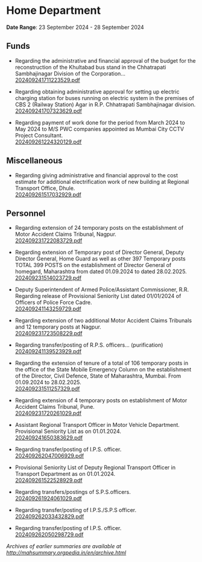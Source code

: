 # Home Department

**Date Range**: 23 September 2024 - 28 September 2024


## Funds
- Regarding the administrative and financial approval of the budget for the reconstruction of the Khultabad bus stand in the Chhatrapati Sambhajinagar Division of the Corporation...\
  [202409241711223529.pdf](https://gr.maharashtra.gov.in/Site/Upload/Government%20Resolutions/English/202409241711223529.pdf)

- Regarding obtaining administrative approval for setting up electric charging station for buses running on electric system in the premises of CBS 2 (Railway Station) Agar in R.P. Chhatrapati Sambhajinagar division.\
  [202409241707323629.pdf](https://gr.maharashtra.gov.in/Site/Upload/Government%20Resolutions/English/202409241707323629.pdf)

- Regarding payment of work done for the period from March 2024 to May 2024 to M/S PWC companies appointed as Mumbai City CCTV Project Consultant.\
  [202409261224320129.pdf](https://gr.maharashtra.gov.in/Site/Upload/Government%20Resolutions/English/202409261224320129.pdf)

## Miscellaneous
- Regarding giving administrative and financial approval to the cost estimate for additional electrification work of new building at Regional Transport Office, Dhule.\
  [202409261517032929.pdf](https://gr.maharashtra.gov.in/Site/Upload/Government%20Resolutions/English/202409261517032929....pdf)

## Personnel
- Regarding extension of 24 temporary posts on the establishment of Motor Accident Claims Tribunal, Nagpur.\
  [202409231722083729.pdf](https://gr.maharashtra.gov.in/Site/Upload/Government%20Resolutions/English/202409231722083729.pdf)

- Regarding extension of Temporary post of Director General,  Deputy Director General, Home Guard as well as other 397 Temporary posts TOTAL 399 POSTS on the establishment of Director General of homegard, Maharashtra from dated 01.09.2024 to  dated 28.02.2025.\
  [202409231514023729.pdf](https://gr.maharashtra.gov.in/Site/Upload/Government%20Resolutions/English/202409231514023729.pdf)

- Deputy Superintendent of Armed Police/Assistant Commissioner, R.R. Regarding release of Provisional Seniority List dated 01/01/2024 of Officers of Police Force Cadre.\
  [202409241143259729.pdf](https://gr.maharashtra.gov.in/Site/Upload/Government%20Resolutions/English/202409241143259729.pdf)

- Regarding extension of two additional Motor Accident Claims Tribunals and 12 temporary posts at Nagpur.\
  [202409231723508229.pdf](https://gr.maharashtra.gov.in/Site/Upload/Government%20Resolutions/English/202409231723508229.pdf)

- Regarding transfer/posting of R.P.S.  officers... (purification)\
  [202409241139523929.pdf](https://gr.maharashtra.gov.in/Site/Upload/Government%20Resolutions/English/202409241139523929.pdf)

- Regarding the extension of tenure of a total of 106 temporary posts in the office of the State Mobile Emergency Column on the establishment of the Director, Civil Defence, State of Maharashtra, Mumbai. From 01.09.2024 to 28.02.2025.\
  [202409231511257329.pdf](https://gr.maharashtra.gov.in/Site/Upload/Government%20Resolutions/English/202409231511257329.pdf)

- Regarding extension of 4 temporary posts on establishment of Motor Accident Claims Tribunal, Pune.\
  [202409231720261029.pdf](https://gr.maharashtra.gov.in/Site/Upload/Government%20Resolutions/English/202409231720261029.pdf)

- Assistant Regional Transport Officer in Motor Vehicle Department. Provisional Seniority List as on 01.01.2024.\
  [202409241650383629.pdf](https://gr.maharashtra.gov.in/Site/Upload/Government%20Resolutions/English/202409241650383629.pdf)

- Regarding transfer/posting of I.P.S. officer.\
  [202409262047006929.pdf](https://gr.maharashtra.gov.in/Site/Upload/Government%20Resolutions/English/202409262047006929.pdf)

- Provisional Seniority List of Deputy Regional Transport Officer in Transport Department as on 01.01.2024.\
  [202409261522528929.pdf](https://gr.maharashtra.gov.in/Site/Upload/Government%20Resolutions/English/202409261522528929.pdf)

- Regarding transfers/postings of S.P.S.officers.\
  [202409261924061029.pdf](https://gr.maharashtra.gov.in/Site/Upload/Government%20Resolutions/English/202409261924061029.pdf)

- Regarding transfer/posting of I.P.S./S.P.S officer.\
  [202409262033432829.pdf](https://gr.maharashtra.gov.in/Site/Upload/Government%20Resolutions/English/202409262033432829.pdf)

- Regarding transfer/posting of I.P.S. officer.\
  [202409262050298729.pdf](https://gr.maharashtra.gov.in/Site/Upload/Government%20Resolutions/English/202409262050298729.pdf)


*Archives of earlier summaries are available at http://mahsummary.orgpedia.in/en/archive.html*